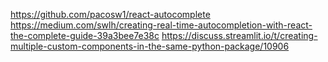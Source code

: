 https://github.com/pacosw1/react-autocomplete
https://medium.com/swlh/creating-real-time-autocompletion-with-react-the-complete-guide-39a3bee7e38c
https://discuss.streamlit.io/t/creating-multiple-custom-components-in-the-same-python-package/10906